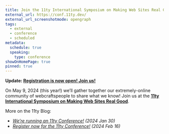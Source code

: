 ```yaml
---
title: Join the 11ty International Symposium on Making Web Sites Real Good (it’s an 11ty Conference)
external_url: https://conf.11ty.dev/
external_url_screenshotmode: opengraph
tags:
  - external
  - conference
  - scheduled
metadata:
  schedule: true
  speaking:
    type: conference
showOnHomePage: true
pinned: true
---
```

**Update: [Registration is now open! Join us!](https://conf.11ty.dev/#register)**

On May 9, 2024 (this year!) we’ll gather together our extremely-online community of webcraftspeople to share what we know! Join us at the [**11ty International Symposium on Making Web Sites Real Good**](https://conf.11ty.dev/).

More on the 11ty Blog:

* _[We’re running an 11ty Conference!](https://www.11ty.dev/blog/conference/) (2024 Jan 30)_
* _[Register now for the 11ty Conference!](https://www.11ty.dev/blog/register-for-11ty-conf/) (2024 Feb 16)_